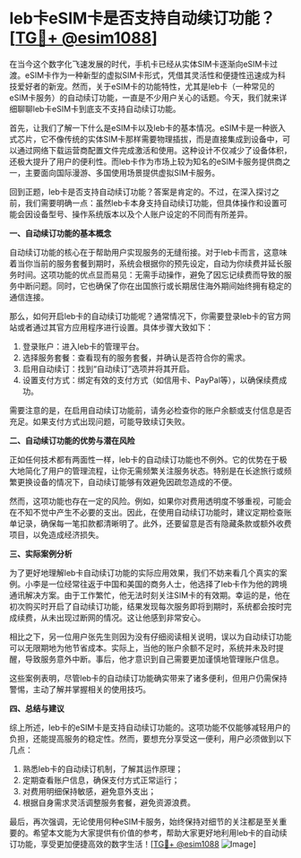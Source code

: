 # leb卡eSIM卡是否支持自动续订功能？[[TG💪+ @esim1088](https://t.me/s/esim1088)]

在当今这个数字化飞速发展的时代，手机卡已经从实体SIM卡逐渐向eSIM卡过渡。eSIM卡作为一种新型的虚拟SIM卡形式，凭借其灵活性和便捷性迅速成为科技爱好者的新宠。然而，关于eSIM卡的功能特性，尤其是leb卡（一种常见的eSIM卡服务）的自动续订功能，一直是不少用户关心的话题。今天，我们就来详细聊聊leb卡eSIM卡到底支不支持自动续订功能。

首先，让我们了解一下什么是eSIM卡以及leb卡的基本情况。eSIM卡是一种嵌入式芯片，它不像传统的实体SIM卡那样需要物理插拔，而是直接集成到设备中，可以通过网络下载运营商配置文件完成激活和使用。这种设计不仅减少了设备体积，还极大提升了用户的便利性。而leb卡作为市场上较为知名的eSIM卡服务提供商之一，主要面向国际漫游、多国使用场景提供虚拟SIM卡服务。

回到正题，leb卡是否支持自动续订功能？答案是肯定的。不过，在深入探讨之前，我们需要明确一点：虽然leb卡本身支持自动续订功能，但具体操作和设置可能会因设备型号、操作系统版本以及个人账户设定的不同而有所差异。

**一、自动续订功能的基本概念**

自动续订功能的核心在于帮助用户实现服务的无缝衔接。对于leb卡而言，这意味着当你当前的服务套餐到期时，系统会根据你的预先设定，自动为你续费并延长服务时间。这项功能的优点显而易见：无需手动操作，避免了因忘记续费而导致的服务中断问题。同时，它也确保了你在出国旅行或长期居住海外期间始终拥有稳定的通信连接。

那么，如何开启leb卡的自动续订功能呢？通常情况下，你需要登录leb卡的官方网站或者通过其官方应用程序进行设置。具体步骤大致如下：

1. 登录账户：进入leb卡的管理平台。
2. 选择服务套餐：查看现有的服务套餐，并确认是否符合你的需求。
3. 启用自动续订：找到“自动续订”选项并将其开启。
4. 设置支付方式：绑定有效的支付方式（如信用卡、PayPal等），以确保续费成功。

需要注意的是，在启用自动续订功能前，请务必检查你的账户余额或支付信息是否充足。如果支付方式出现问题，可能导致续订失败。

**二、自动续订功能的优势与潜在风险**

正如任何技术都有两面性一样，leb卡的自动续订功能也不例外。它的优势在于极大地简化了用户的管理流程，让你无需频繁关注服务状态。特别是在长途旅行或频繁更换设备的情况下，自动续订能够有效避免因疏忽造成的不便。

然而，这项功能也存在一定的风险。例如，如果你对费用透明度不够重视，可能会在不知不觉中产生不必要的支出。因此，在使用自动续订功能时，建议定期检查账单记录，确保每一笔扣款都清晰明了。此外，还要留意是否有隐藏条款或额外收费项目，以免造成经济损失。

**三、实际案例分析**

为了更好地理解leb卡自动续订功能的实际应用效果，我们不妨来看几个真实的案例。小李是一位经常往返于中国和美国的商务人士，他选择了leb卡作为他的跨境通讯解决方案。由于工作繁忙，他无法时刻关注SIM卡的有效期。幸运的是，他在初次购买时开启了自动续订功能，结果发现每次服务即将到期时，系统都会按时完成续费，从未出现过断网的情况。这让他感到非常安心。

相比之下，另一位用户张先生则因为没有仔细阅读相关说明，误以为自动续订功能可以无限期地为他节省成本。实际上，当他的账户余额不足时，系统并未及时提醒，导致服务意外中断。事后，他才意识到自己需要更加谨慎地管理账户信息。

这些案例表明，尽管leb卡的自动续订功能确实带来了诸多便利，但用户仍需保持警惕，主动了解并掌握相关的使用技巧。

**四、总结与建议**

综上所述，leb卡的eSIM卡是支持自动续订功能的。这项功能不仅能够减轻用户的负担，还能提高服务的稳定性。然而，要想充分享受这一便利，用户必须做到以下几点：

1. 熟悉leb卡的自动续订机制，了解其运作原理；
2. 定期查看账户信息，确保支付方式正常运行；
3. 对费用明细保持敏感，避免意外支出；
4. 根据自身需求灵活调整服务套餐，避免资源浪费。

最后，再次强调，无论使用何种eSIM卡服务，始终保持对细节的关注都是至关重要的。希望本文能为大家提供有价值的参考，帮助大家更好地利用leb卡的自动续订功能，享受更加便捷高效的数字生活！[[TG💪+ @esim1088](https://t.me/s/esim1088) ![Image](https://i.postimg.cc/4NQfJmqS/Snipaste-2025-05-13-00-14-12.png)]